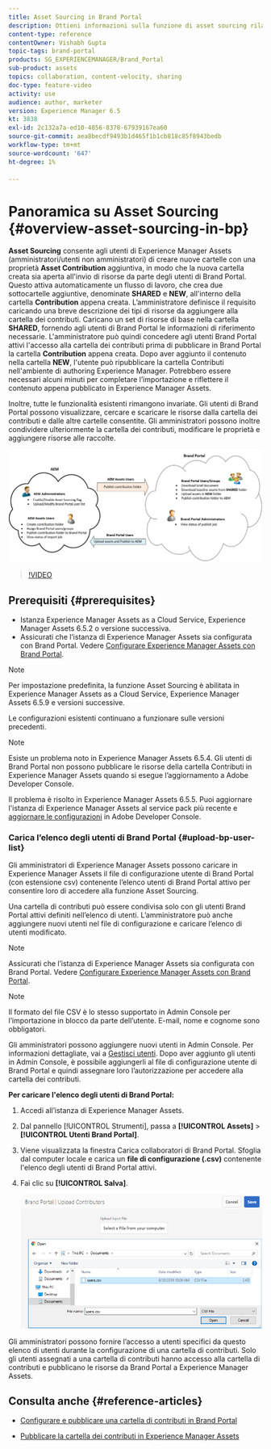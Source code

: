 ```yaml
---
title: Asset Sourcing in Brand Portal
description: Ottieni informazioni sulla funzione di asset sourcing rilasciata in Adobi Experience Manager Assets Brand Portal.
content-type: reference
contentOwner: Vishabh Gupta
topic-tags: brand-portal
products: SG_EXPERIENCEMANAGER/Brand_Portal
sub-product: assets
topics: collaboration, content-velocity, sharing
doc-type: feature-video
activity: use
audience: author, marketer
version: Experience Manager 6.5
kt: 3838
exl-id: 2c132a7a-ed10-4856-8378-67939167ea60
source-git-commit: aea8becdf9493b1d465f1b1cb818c85f8943bedb
workflow-type: tm+mt
source-wordcount: '647'
ht-degree: 1%

---
```


# Panoramica su Asset Sourcing {#overview-asset-sourcing-in-bp}

**Asset Sourcing** consente agli utenti di Experience Manager Assets (amministratori/utenti non amministratori) di creare nuove cartelle con una proprietà **Asset Contribution** aggiuntiva, in modo che la nuova cartella creata sia aperta all&#39;invio di risorse da parte degli utenti di Brand Portal. Questo attiva automaticamente un flusso di lavoro, che crea due sottocartelle aggiuntive, denominate **SHARED** e **NEW**, all&#39;interno della cartella **Contribution** appena creata. L’amministratore definisce il requisito caricando una breve descrizione dei tipi di risorse da aggiungere alla cartella dei contributi. Caricano un set di risorse di base nella cartella **SHARED**, fornendo agli utenti di Brand Portal le informazioni di riferimento necessarie. L&#39;amministratore può quindi concedere agli utenti Brand Portal attivi l&#39;accesso alla cartella dei contributi prima di pubblicare in Brand Portal la cartella **Contribution** appena creata. Dopo aver aggiunto il contenuto nella cartella **NEW**, l&#39;utente può ripubblicare la cartella Contributi nell&#39;ambiente di authoring Experience Manager. Potrebbero essere necessari alcuni minuti per completare l’importazione e riflettere il contenuto appena pubblicato in Experience Manager Assets.

Inoltre, tutte le funzionalità esistenti rimangono invariate. Gli utenti di Brand Portal possono visualizzare, cercare e scaricare le risorse dalla cartella dei contributi e dalle altre cartelle consentite. Gli amministratori possono inoltre condividere ulteriormente la cartella dei contributi, modificare le proprietà e aggiungere risorse alle raccolte.

![Origine risorse Brand Portal](assets/asset-sourcing.png)

>[!VIDEO](https://video.tv.adobe.com/v/39142/?quality=12&captions=ita)

## Prerequisiti {#prerequisites}

* Istanza Experience Manager Assets as a Cloud Service, Experience Manager Assets 6.5.2 o versione successiva.
* Assicurati che l’istanza di Experience Manager Assets sia configurata con Brand Portal. Vedere [Configurare Experience Manager Assets con Brand Portal](../using/configure-aem-assets-with-brand-portal.md).

<!--
* Ensure that your Brand Portal tenant is configured with one AEM Assets author instance.
-->

>[!NOTE]
>
>Per impostazione predefinita, la funzione Asset Sourcing è abilitata in Experience Manager Assets as a Cloud Service, Experience Manager Assets 6.5.9 e versioni successive.
>
>Le configurazioni esistenti continuano a funzionare sulle versioni precedenti.

>[!NOTE]
>
>Esiste un problema noto in Experience Manager Assets 6.5.4. Gli utenti di Brand Portal non possono pubblicare le risorse della cartella Contributi in Experience Manager Assets quando si esegue l’aggiornamento a Adobe Developer Console.
>
>Il problema è risolto in Experience Manager Assets 6.5.5. Puoi aggiornare l&#39;istanza di Experience Manager Assets al service pack più recente e [aggiornare le configurazioni](https://experienceleague.adobe.com/it/docs/experience-manager-65/content/assets/brandportal/configure-aem-assets-with-brand-portal#upgrade-integration-65) in Adobe Developer Console.

<!--

>For immediate fix on AEM 6.5.4, it is recommended to [download the hotfix](https://www.adobeaemcloud.com/content/marketplace/marketplaceProxy.html?packagePath=/content/companies/public/adobe/packages/cq650/hotfix/cq-6.5.0-hotfix-33041) and install on your author instance.
-->

<!--
## Configure Asset Sourcing {#configure-asset-sourcing}

**Asset Sourcing** is configured from within the AEM Assets author instance. The administrators can enable the Asset Sourcing feature flag configuration from the **AEM Web Console Configuration** and upload the active Brand Portal users list in **AEM Assets**.

>[!NOTE]
>
>Asset Sourcing is by default enabled on AEM Assets as a Cloud Service. The AEM administrator can directly upload the active Brand Portal users to allow them access to the Asset Sourcing feature.

>[!NOTE]
>
>Before you begin with the configuration, ensure that your AEM Assets instance is configured with Brand Portal. See, [Configure AEM Assets with Brand Portal](../using/configure-aem-assets-with-brand-portal.md). 

The following video demonstrates, how to configure Asset Sourcing on your AEM Assets author instance:

>[!VIDEO](https://video.tv.adobe.com/v/29771)
-->

<!--
### Enable Asset Sourcing {#enable-asset-sourcing}

AEM administrators can enable the Asset Sourcing feature flag from within the AEM Web Console Configuration (a.k.a Configuration Manager).

>[!NOTE]
>
>This step is not applicable for AEM Assets as a Cloud Service.


**To enable Asset Sourcing:**
1. Log in to your AEM Assets author instance and open Configuration Manager. 
Default URL: http:// localhost:4502/system/console/configMgr.
1. Search using the keyword **Asset Sourcing** to locate **[!UICONTROL Asset Sourcing Feature Flag Config]**.
1. Click **[!UICONTROL Asset Sourcing Feature Flag Config]** to open the configuration window.
1. Select the **[!UICONTROL feature.flag.active.status]** check box.
1. Click **[!UICONTROL Save]**.

![](assets/enable-asset-sourcing.png)
-->


### Carica l’elenco degli utenti di Brand Portal {#upload-bp-user-list}

Gli amministratori di Experience Manager Assets possono caricare in Experience Manager Assets il file di configurazione utente di Brand Portal (con estensione csv) contenente l’elenco utenti di Brand Portal attivo per consentire loro di accedere alla funzione Asset Sourcing.

Una cartella di contributi può essere condivisa solo con gli utenti Brand Portal attivi definiti nell’elenco di utenti. L’amministratore può anche aggiungere nuovi utenti nel file di configurazione e caricare l’elenco di utenti modificato.

>[!NOTE]
>
>Assicurati che l’istanza di Experience Manager Assets sia configurata con Brand Portal. Vedere [Configurare Experience Manager Assets con Brand Portal](../using/configure-aem-assets-with-brand-portal.md).

>[!NOTE]
>
>Il formato del file CSV è lo stesso supportato in Admin Console per l’importazione in blocco da parte dell’utente. E-mail, nome e cognome sono obbligatori.

Gli amministratori possono aggiungere nuovi utenti in Admin Console. Per informazioni dettagliate, vai a [Gestisci utenti](brand-portal-adding-users.md). Dopo aver aggiunto gli utenti in Admin Console, è possibile aggiungerli al file di configurazione utente di Brand Portal e quindi assegnare loro l’autorizzazione per accedere alla cartella dei contributi.

**Per caricare l&#39;elenco degli utenti di Brand Portal:**

1. Accedi all’istanza di Experience Manager Assets.
1. Dal pannello [!UICONTROL Strumenti], passa a **[!UICONTROL Assets]** > **[!UICONTROL Utenti Brand Portal]**.

1. Viene visualizzata la finestra Carica collaboratori di Brand Portal.
Sfoglia dal computer locale e carica un **file di configurazione (.csv)** contenente l&#39;elenco degli utenti di Brand Portal attivi.
1. Fai clic su **[!UICONTROL Salva]**.

   ![](assets/upload-user-list2.png)

Gli amministratori possono fornire l’accesso a utenti specifici da questo elenco di utenti durante la configurazione di una cartella di contributi. Solo gli utenti assegnati a una cartella di contributi hanno accesso alla cartella di contributi e pubblicano le risorse da Brand Portal a Experience Manager Assets.

## Consulta anche {#reference-articles}

* [Configurare e pubblicare una cartella di contributi in Brand Portal](brand-portal-publish-contribution-folder-to-brand-portal.md)

* [Pubblicare la cartella dei contributi in Experience Manager Assets](brand-portal-publish-contribution-folder-to-aem-assets.md)

